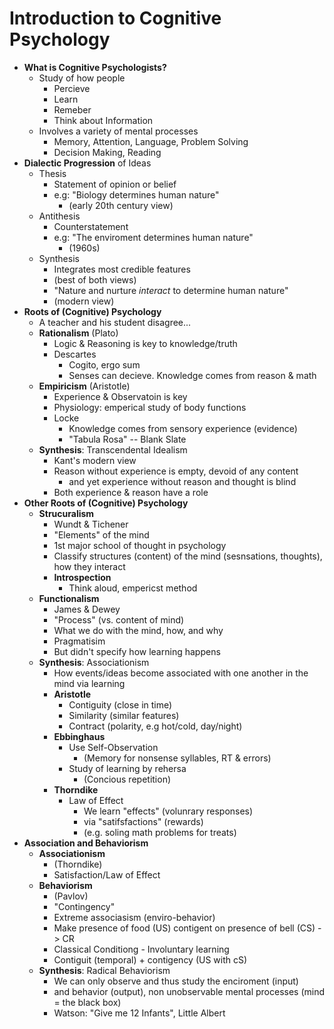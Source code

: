 Introduction to Cognitive Psychology
====================================
- **What is Cognitive Psychologists?**
    * Study of how people
        - Percieve
        - Learn
        - Remeber
        - Think about Information
    * Involves a variety of mental processes
        - Memory, Attention, Language, Problem Solving
        - Decision Making, Reading
- **Dialectic Progression** of Ideas
    * Thesis
        - Statement of opinion or belief
        - e.g: "Biology determines human nature"
            * (early 20th century view)
    * Antithesis
        - Counterstatement
        - e.g: "The enviroment determines human nature"
            * (1960s)
    * Synthesis
        - Integrates most credible features
        - (best of both views)
        - "Nature and nurture _interact_ to determine human nature"
        - (modern view)
- **Roots of (Cognitive) Psychology**
    * A teacher and his student disagree...
    * **Rationalism** (Plato)
        - Logic & Reasoning is key to knowledge/truth
        - Descartes
            * Cogito, ergo sum
            * Senses can decieve. Knowledge comes from reason & math
    * **Empiricism** (Aristotle)
        - Experience & Observatoin is key
        - Physiology: emperical study of body functions
        - Locke
            * Knowledge comes from sensory experience (evidence)
            * "Tabula Rosa" -- Blank Slate
    * **Synthesis**: Transcendental Idealism
        - Kant's modern view
        - Reason without experience is empty, devoid of any content
            * and yet experience without reason and thought is blind
        - Both experience & reason have a role
- **Other Roots of (Cognitive) Psychology**
    * **Strucuralism**
        - Wundt & Tichener
        - "Elements" of the mind
        - 1st major school of thought in psychology
        - Classify structures (content) of the mind (sesnsations, thoughts), how they interact
        - **Introspection**
            * Think aloud, empericst method
    * **Functionalism**
        - James & Dewey
        - "Process" (vs. content of mind)
        - What we do with the mind, how, and why
        - Pragmatisim 
        - But didn't specify how learning happens
    * **Synthesis**: Associationism
        - How events/ideas become associated with one another in the mind via learning
        - **Aristotle**
            * Contiguity (close in time)
            * Similarity (similar features)
            * Contract (polarity, e.g hot/cold, day/night)
        - **Ebbinghaus**
            * Use Self-Observation
                - (Memory for nonsense syllables, RT & errors)
            * Study of learning by rehersa
                - (Concious repetition)
        - **Thorndike**
            * Law of Effect
                - We learn "effects" (volunrary responses)
                - via "satifsfactions" (rewards)
                - (e.g. soling math problems for treats)
- **Association and Behaviorism**
    * **Associationism**
        - (Thorndike)
        - Satisfaction/Law of Effect
    * **Behaviorism**
        - (Pavlov)
        - "Contingency"
        - Extreme associasism (enviro-behavior)
        - Make presence of food (US) contigent on presence of bell (CS) -> CR
        - Classical Conditiong - Involuntary learning
        - Contiguit (temporal) + contigency (US with cS)
    * **Synthesis**: Radical Behaviorism
        - We can only observe and thus study the enciroment (input)
        - and behavior (output), non unobservable mental processes (mind = the black box)
        - Watson: "Give me 12 Infants", Little Albert
